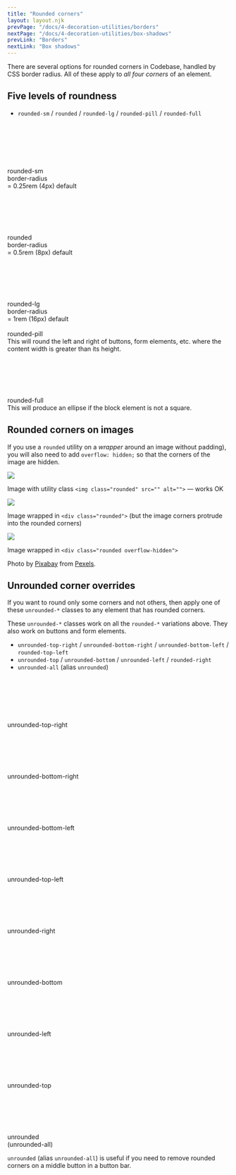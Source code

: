 ```yaml
---
title: "Rounded corners"
layout: layout.njk
prevPage: "/docs/4-decoration-utilities/borders"
nextPage: "/docs/4-decoration-utilities/box-shadows"
prevLink: "Borders"
nextLink: "Box shadows"
---
```


There are several options for rounded corners in Codebase, handled by CSS border radius. All of these apply to <em>all four corners</em> of an element.

## Five levels of roundness

* `rounded-sm` / `rounded` / `rounded-lg` / `rounded-pill` / `rounded-full`

<div class="my-6">
  <div class="grid gap equal-2-cols sm:equal-3-cols t-center">
    <div>
      <div class="mx-auto p-1 b-thin rounded-sm" style="width:100px;height:100px;"></div>rounded-sm <br> <span class="t-teal-600">border-radius<br>= 0.25rem (4px) default</span>
    </div>
    <div>
      <div class="mx-auto p-1 b-thin rounded" style="width:100px;height:100px;"></div>rounded <br> <span class="t-teal-600">border-radius<br>= 0.5rem (8px) default</span>
    </div>
    <div>
      <div class="mx-auto p-1 b-thin rounded-lg" style="width:100px;height:100px;"></div>rounded-lg <br> <span class="t-teal-600">border-radius<br>= 1rem (16px) default</span>
    </div>
    <div class="cols-1-2">
      <div class="mx-auto p-1 b-thin rounded-pill" style="width:100px;">&nbsp;</div>rounded-pill <br> <span class="t-teal-600">This will round the left and right of buttons, form elements, etc. where the content width is greater than its height.</span>
    </div>
    <div>
      <div class="mx-auto p-1 b-thin rounded-full" style="width:100px;height:100px;"></div>rounded-full <br> <span class="t-teal-600">This will produce an ellipse if the block element is not a square.</span>
    </div>
  </div>
</div>

## Rounded corners on images

If you use a `rounded` utility on a _wrapper_ around an image without padding), you will also need to add `overflow: hidden;` so that the corners of the image are hidden.

<div class="grid gap sm:equal-3-cols">
  <div>
    <img class="rounded mb-3" src="{{ '/img/pexels-pixabay-416179.jpg' | url }}">
    <p>Image with utility class <code>&lt;img class="rounded" src="" alt=""&gt;</code> — works OK</p>
  </div>
  <div>
    <div class="rounded mb-3"><img src="{{ '/img/pexels-pixabay-416179.jpg' | url }}"></div>
    <p>Image wrapped in <code>&lt;div class="rounded"&gt;</code> (but the image corners protrude into the rounded corners)</p>
  </div>
  <div>
    <div class="rounded overflow-hidden mb-3"><img src="{{ '/img/pexels-pixabay-416179.jpg' | url }}"></div>
    <p>Image wrapped in <code>&lt;div class="rounded overflow-hidden"&gt;</code></p>
  </div>
</div>

Photo by [Pixabay](https://www.pexels.com/photo/animal-avian-beak-bird-416179/) from [Pexels](https://www.pexels.com/).

## Unrounded corner overrides

If you want to round only some corners and not others, then apply one of these `unrounded-*` classes to any element that has rounded corners.

These `unrounded-*` classes work on all the `rounded-*` variations above. They also work on buttons and form elements.

* `unrounded-top-right` / `unrounded-bottom-right` / `unrounded-bottom-left` / `rounded-top-left`
* `unrounded-top` / `unrounded-bottom` / `unrounded-left` / `rounded-right`
* `unrounded-all` (alias `unrounded`)

<div class="my-6">
<div class="grid gap equal-2-cols sm:equal-4-cols t-center">
  <div>
    <div class="mx-auto p-1 b-thin rounded-lg unrounded-top-right" style="width:100px;height:100px;"></div>unrounded-top-right
  </div>
  <div>
    <div class="mx-auto p-1 b-thin rounded-lg unrounded-bottom-right" style="width:100px;height:100px;"></div>unrounded-bottom-right
  </div>
  <div>
    <div class="mx-auto p-1 b-thin rounded-lg unrounded-bottom-left" style="width:100px;height:100px;"></div>unrounded-bottom-left
  </div>
  <div>
    <div class="mx-auto p-1 b-thin rounded-lg unrounded-top-left" style="width:100px;height:100px;"></div>unrounded-top-left
  </div>
  <div>
    <div class="mx-auto p-1 b-thin rounded-lg unrounded-right" style="width:100px;height:100px;"></div>unrounded-right
  </div>
  <div>
    <div class="mx-auto p-1 b-thin rounded-lg unrounded-bottom" style="width:100px;height:100px;"></div>unrounded-bottom
  </div>
  <div>
    <div class="mx-auto p-1 b-thin rounded-lg unrounded-left" style="width:100px;height:100px;"></div>unrounded-left
  </div>
  <div class="xs:w-25% mb-3">
    <div class="mx-auto p-1 b-thin rounded-lg unrounded-top" style="width:100px;height:100px;"></div>unrounded-top
  </div>
  <div class="xs:w-25% mb-3">
    <div class="mx-auto p-1 b-thin rounded-lg unrounded" style="width:100px;height:100px;"></div>unrounded <br> <span class="t-teal-600">(unrounded-all)</span>
  </div>
</div>
</div>

`unrounded` (alias `unrounded-all`) is useful if you need to remove rounded corners on a middle button in a button bar.